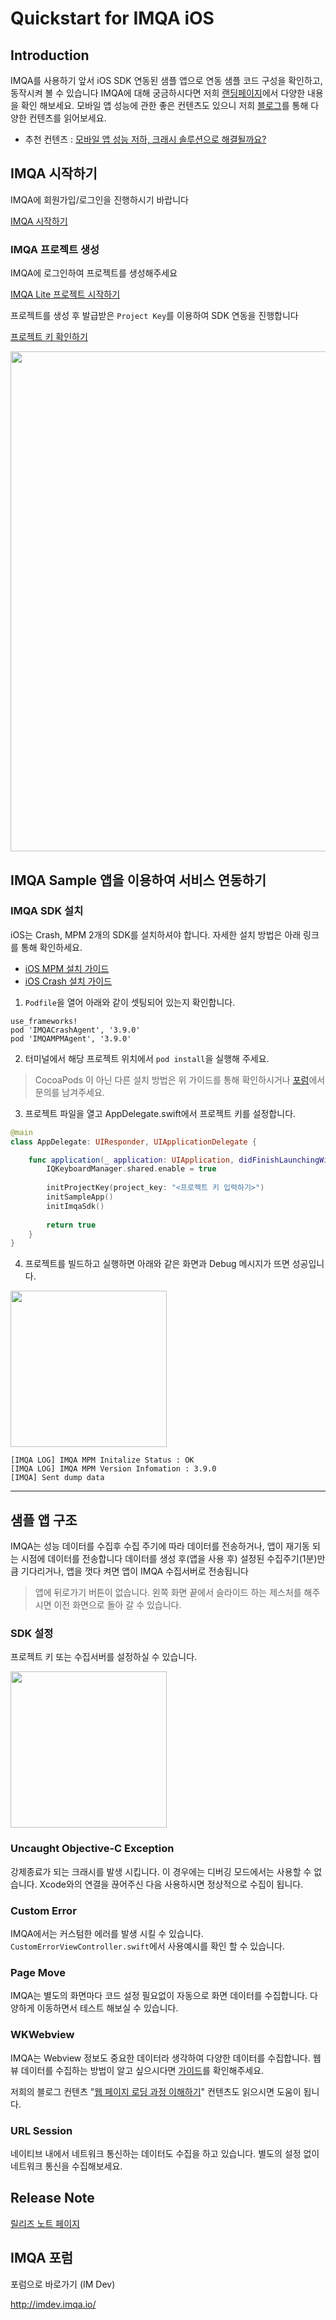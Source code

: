 # Quickstart for IMQA iOS


## Introduction
IMQA를 사용하기 앞서 iOS SDK 연동된 샘플 앱으로 연동 샘플 코드 구성을 확인하고, 동작시켜 볼 수 있습니다
IMQA에 대해 궁금하시다면 저희 [랜딩페이지](https://imqa.io)에서 다양한 내용을 확인 해보세요. 
모바일 앱 성능에 관한 좋은 컨텐츠도 있으니 저희 [블로그](https://blog.imqa.io)를 통해 다양한 컨텐츠를 읽어보세요. 
- 추천 컨텐츠 : [모바일 앱 성능 저하, 크래시 솔루션으로 해결될까요?](https://blog.imqa.io/decreased-app-performance-resolution/)

## IMQA 시작하기
IMQA에 회원가입/로그인을 진행하시기 바랍니다

[IMQA 시작하기](https://imqa-onycom.gitbook.io/imqa-guide/installation/imqa)

### IMQA 프로젝트 생성
IMQA에 로그인하여 프로젝트를 생성해주세요

[IMQA Lite 프로젝트 시작하기](https://imqa-onycom.gitbook.io/imqa-guide/installation/imqa/project-lite)

프로젝트를 생성 후 발급받은 `Project Key`를 이용하여 SDK 연동을 진행합니다

[프로젝트 키 확인하기](https://imqa-onycom.gitbook.io/imqa-guide/installation/imqa/project-key#project-key-1)

[<img src="https://842389420-files.gitbook.io/~/files/v0/b/gitbook-x-prod.appspot.com/o/spaces%2FzFyCopc6yAp3UcEYW6la%2Fuploads%2FZCGQMpp55OSw14VeJCBG%2FUntitled.png?alt=media&token=c635d854-7d83-48cc-bf87-56d52924ac7a" width="800"/>](image.png)


## IMQA Sample 앱을 이용하여 서비스 연동하기

### IMQA SDK 설치

iOS는 Crash, MPM 2개의 SDK를 설치하셔야 합니다. 자세한 설치 방법은 아래 링크를 통해 확인하세요.

- [iOS MPM 설치 가이드](https://docs.imqa.io/installation/ios-sdk/mpm-sdk-install)
- [iOS Crash 설치 가이드](https://docs.imqa.io/installation/ios-sdk/crash-sdk-install)

1. `Podfile`을 열어 아래와 같이 셋팅되어 있는지 확인합니다. 

```
use_frameworks!
pod 'IMQACrashAgent', '3.9.0'
pod 'IMQAMPMAgent', '3.9.0'
```

2. 터미널에서 해당 프로젝트 위치에서 `pod install`을 실행해 주세요.
> CocoaPods 이 아닌 다른 설치 방법은 위 가이드를 통해 확인하시거나 [포럼](http://imdev.imqa.io/)에서 문의를 남겨주세요.

3. 프로젝트 파일을 열고 AppDelegate.swift에서 프로젝트 키를 설정합니다. 

```swift
@main
class AppDelegate: UIResponder, UIApplicationDelegate {

    func application(_ application: UIApplication, didFinishLaunchingWithOptions launchOptions: [UIApplication.LaunchOptionsKey: Any]?) -> Bool {
        IQKeyboardManager.shared.enable = true
        
        initProjectKey(project_key: "<프로젝트 키 입력하기>")
        initSampleApp()
        initImqaSdk()
        
        return true
    }
}
```

4. 프로젝트를 빌드하고 실행하면 아래와 같은 화면과 Debug 메시지가 뜨면 성공입니다. 

[<img src="https://raw.githubusercontent.com/onycom-imqa/IMQA_IOS_SAMPLE/53e6dc8017f1a47ea654eefd1fcd9a67db7b4547/images/ios-1.png" width="250"/>](image.png)

```
[IMQA LOG] IMQA MPM Initalize Status : OK
[IMQA LOG] IMQA MPM Version Infomation : 3.9.0
[IMQA] Sent dump data
```

-----

## 샘플 앱 구조

IMQA는 성능 데이터를 수집후 수집 주기에 따라 데이터를 전송하거나, 앱이 재기동 되는 시점에 데이터를 전송합니다
데이터를 생성 후(앱을 사용 후) 설정된 수집주기(1분)만큼 기다리거나, 앱을 껏다 켜면 앱이 IMQA 수집서버로 전송됩니다

> 앱에 뒤로가기 버튼이 없습니다. 왼쪽 화면 끝에서 슬라이드 하는 제스처를 해주시면 이전 화면으로 돌아 갈 수 있습니다. 

### SDK 설정 

프로젝트 키 또는 수집서버를 설정하실 수 있습니다. 

[<img src="https://raw.githubusercontent.com/onycom-imqa/IMQA_IOS_SAMPLE/53e6dc8017f1a47ea654eefd1fcd9a67db7b4547/images/ios-2.png" width="250"/>](image.png)


### Uncaught Objective-C Exception 

강제종료가 되는 크래시를 발생 시킵니다. 
이 경우에는 디버깅 모드에서는 사용할 수 없습니다. Xcode와의 연결을 끊어주신 다음 사용하시면 정상적으로 수집이 됩니다. 

### Custom Error

IMQA에서는 커스텀한 에러를 발생 시킬 수 있습니다. `CustomErrorViewController.swift`에서 사용예시를 확인 할 수 있습니다.  

### Page Move 

IMQA는 별도의 화면마다 코드 설정 필요없이 자동으로 화면 데이터를 수집합니다. 
다양하게 이동하면서 테스트 해보실 수 있습니다. 

### WKWebview 

IMQA는 Webview 정보도 중요한 데이터라 생각하여 다양한 데이터를 수집합니다. 
웹뷰 데이터를 수집하는 방법이 알고 싶으시다면 [가이드](https://imqa-onycom.gitbook.io/imqa-guide/installation/ios-sdk/mpm-sdk-setting/mpm-webview-guide)를 확인해주세요.

저희의 블로그 컨텐츠 "[웹 페이지 로딩 과정 이해하기](https://blog.imqa.io/webpage_loading_process/)" 컨텐츠도 읽으시면 도움이 됩니다. 

### URL Session 

네이티브 내에서 네트워크 통신하는 데이터도 수집을 하고 있습니다. 
별도의 설정 없이 네트워크 통신을 수집해보세요.  

## Release Note
[릴리즈 노트 페이지](https://imqa-onycom.gitbook.io/imqa-guide/release-note/update)


## IMQA 포럼
포럼으로 바로가기 (IM Dev)

http://imdev.imqa.io/
